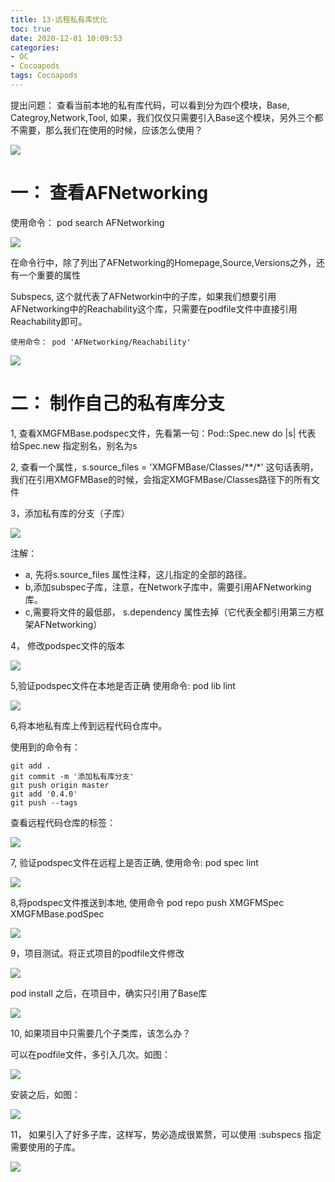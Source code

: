 ```yaml
---
title: 13-远程私有库优化
toc: true
date: 2020-12-01 10:09:53
categories: 
- OC
- Cocoapods
tags: Cocoapods
---
```




提出问题：
查看当前本地的私有库代码，可以看到分为四个模块，Base, Categroy,Network,Tool,  如果，我们仅仅只需要引入Base这个模块，另外三个都不需要，那么我们在使用的时候，应该怎么使用？

![](13-远程私有库优化/13_001.png)

# 一： 查看AFNetworking
使用命令： pod search AFNetworking

![](13-远程私有库优化/13_002.png)

在命令行中，除了列出了AFNetworking的Homepage,Source,Versions之外，还有一个重要的属性

Subspecs,  这个就代表了AFNetworkin中的子库，如果我们想要引用AFNetworking中的Reachability这个库，只需要在podfile文件中直接引用Reachability即可。

```
使用命令： pod 'AFNetworking/Reachability'
```

![](13-远程私有库优化/13_003.png)

# 二： 制作自己的私有库分支
1, 查看XMGFMBase.podspec文件，先看第一句：Pod::Spec.new do |s|    代表 给Spec.new 指定别名，别名为s

2, 查看一个属性，s.source_files = 'XMGFMBase/Classes/**/*'   这句话表明，我们在引用XMGFMBase的时候，会指定XMGFMBase/Classes路径下的所有文件

3，添加私有库的分支（子库）

![](13-远程私有库优化/13_004.png)

注解：

 - a, 先将s.source_files 属性注释，这儿指定的全部的路径。
 - b,添加subspec子库，注意，在Network子库中，需要引用AFNetworking库。
 - c,需要将文件的最低部， s.dependency 属性去掉（它代表全都引用第三方框架AFNetworking）

4， 修改podspec文件的版本

![](13-远程私有库优化/13_005.png)

5,验证podspec文件在本地是否正确  使用命令:   pod lib lint

![](13-远程私有库优化/13_006.png)

6,将本地私有库上传到远程代码仓库中。

使用到的命令有：

```
git add .
git commit -m '添加私有库分支'
git push origin master
git add '0.4.0'
git push --tags
```

查看远程代码仓库的标签：

![](13-远程私有库优化/13_007.png)

7, 验证podspec文件在远程上是否正确,  使用命令:  pod spec lint
  
![](13-远程私有库优化/13_008.png)


8,将podspec文件推送到本地, 使用命令 pod repo push XMGFMSpec XMGFMBase.podSpec

![](13-远程私有库优化/13_009.png)

9，项目测试。将正式项目的podfile文件修改

![](13-远程私有库优化/13_010.png)

pod install 之后，在项目中，确实只引用了Base库

![](13-远程私有库优化/13_011.png)

10, 如果项目中只需要几个子类库，该怎么办？

可以在podfile文件，多引入几次。如图：

![](13-远程私有库优化/13_012.png)


安装之后，如图：

![](13-远程私有库优化/13_013.png)

11， 如果引入了好多子库，这样写，势必造成很累赘，可以使用 :subspecs 指定需要使用的子库。

![](13-远程私有库优化/13_014.png)